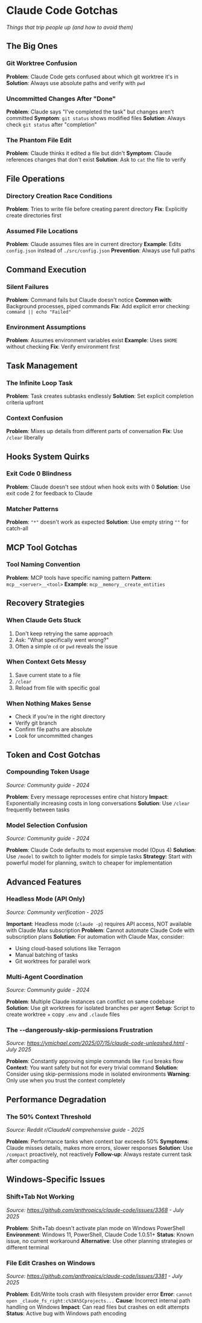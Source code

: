 # Claude Code Gotchas

*Things that trip people up (and how to avoid them)*

## The Big Ones

### Git Worktree Confusion
**Problem**: Claude Code gets confused about which git worktree it's in
**Solution**: Always use absolute paths and verify with `pwd`

### Uncommitted Changes After "Done"
**Problem**: Claude says "I've completed the task" but changes aren't committed
**Symptom**: `git status` shows modified files
**Solution**: Always check `git status` after "completion"

### The Phantom File Edit
**Problem**: Claude thinks it edited a file but didn't
**Symptom**: Claude references changes that don't exist
**Solution**: Ask to `cat` the file to verify

## File Operations

### Directory Creation Race Conditions
**Problem**: Tries to write file before creating parent directory
**Fix**: Explicitly create directories first

### Assumed File Locations
**Problem**: Claude assumes files are in current directory
**Example**: Edits `config.json` instead of `./src/config.json`
**Prevention**: Always use full paths

## Command Execution

### Silent Failures
**Problem**: Command fails but Claude doesn't notice
**Common with**: Background processes, piped commands
**Fix**: Add explicit error checking: `command || echo "Failed"`

### Environment Assumptions
**Problem**: Assumes environment variables exist
**Example**: Uses `$HOME` without checking
**Fix**: Verify environment first

## Task Management

### The Infinite Loop Task
**Problem**: Task creates subtasks endlessly
**Solution**: Set explicit completion criteria upfront

### Context Confusion
**Problem**: Mixes up details from different parts of conversation
**Fix**: Use `/clear` liberally

## Hooks System Quirks

### Exit Code 0 Blindness
**Problem**: Claude doesn't see stdout when hook exits with 0
**Solution**: Use exit code 2 for feedback to Claude

### Matcher Patterns
**Problem**: `"*"` doesn't work as expected
**Solution**: Use empty string `""` for catch-all

## MCP Tool Gotchas

### Tool Naming Convention
**Problem**: MCP tools have specific naming pattern
**Pattern**: `mcp__<server>__<tool>`
**Example**: `mcp__memory__create_entities`

## Recovery Strategies

### When Claude Gets Stuck
1. Don't keep retrying the same approach
2. Ask: "What specifically went wrong?"
3. Often a simple `cd` or `pwd` reveals the issue

### When Context Gets Messy
1. Save current state to a file
2. `/clear`
3. Reload from file with specific goal

### When Nothing Makes Sense
- Check if you're in the right directory
- Verify git branch
- Confirm file paths are absolute
- Look for uncommitted changes

## Token and Cost Gotchas

### Compounding Token Usage
*Source: Community guide - 2024*

**Problem**: Every message reprocesses entire chat history
**Impact**: Exponentially increasing costs in long conversations
**Solution**: Use `/clear` frequently between tasks

### Model Selection Confusion
*Source: Community guide - 2024*

**Problem**: Claude Code defaults to most expensive model (Opus 4)
**Solution**: Use `/model` to switch to lighter models for simple tasks
**Strategy**: Start with powerful model for planning, switch to cheaper for implementation

## Advanced Features

### Headless Mode (API Only)
*Source: Community verification - 2025*

**Important**: Headless mode (`claude -p`) requires API access, NOT available with Claude Max subscription
**Problem**: Cannot automate Claude Code with subscription plans
**Solution**: For automation with Claude Max, consider:
- Using cloud-based solutions like Terragon
- Manual batching of tasks
- Git worktrees for parallel work

### Multi-Agent Coordination
*Source: Community guide - 2024*

**Problem**: Multiple Claude instances can conflict on same codebase
**Solution**: Use git worktrees for isolated branches per agent
**Setup**: Script to create worktree + copy `.env` and `.claude` files

### The --dangerously-skip-permissions Frustration
*Source: https://ymichael.com/2025/07/15/claude-code-unleashed.html - July 2025*

**Problem**: Constantly approving simple commands like `find` breaks flow
**Context**: You want safety but not for every trivial command
**Solution**: Consider using skip-permissions mode in isolated environments
**Warning**: Only use when you trust the context completely

## Performance Degradation

### The 50% Context Threshold
*Source: Reddit r/ClaudeAI comprehensive guide - 2025*

**Problem**: Performance tanks when context bar exceeds 50%
**Symptoms**: Claude misses details, makes more errors, slower responses
**Solution**: Use `/compact` proactively, not reactively
**Follow-up**: Always restate current task after compacting


## Windows-Specific Issues

### Shift+Tab Not Working
*Source: https://github.com/anthropics/claude-code/issues/3368 - July 2025*

**Problem**: Shift+Tab doesn't activate plan mode on Windows PowerShell
**Environment**: Windows 11, PowerShell, Claude Code 1.0.51+
**Status**: Known issue, no current workaround
**Alternative**: Use other planning strategies or different terminal

### File Edit Crashes on Windows
*Source: https://github.com/anthropics/claude-code/issues/3381 - July 2025*

**Problem**: Edit/Write tools crash with filesystem provider error
**Error**: `cannot open _claude_fs_right:c%3A%5Cprojects...`
**Cause**: Incorrect internal path handling on Windows
**Impact**: Can read files but crashes on edit attempts
**Status**: Active bug with Windows path encoding